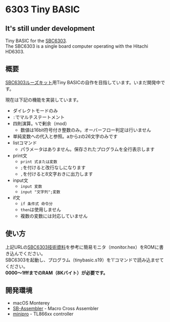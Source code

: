 # 6303 Tiny BASIC
## It's still under development
Tiny BASIC for the [SBC6303](https://vintagechips.wordpress.com/2018/04/26/sbc6303ルーズキット/).  
The SBC6303 is a single board computer operating with the Hitachi HD6303.

## 概要
[SBC6303ルーズキット](https://vintagechips.wordpress.com/2018/04/26/sbc6303ルーズキット/)用Tiny BASICの自作を目指しています。いまだ開発中です。

現在は下記の機能を実装しています。

- ダイレクトモードのみ
- `:`でマルチステートメント
- 四則演算。`%`で剰余（mod）
  - 数値は16bit符号付き整数のみ。オーバーフロー判定は行いません
- 単純変数への代入と参照。aからzの26文字のみです
- listコマンド
  - パラメータはありません。保存されたプログラムを全行表示します
- print文
  - `print 式または変数`
  - `;`を付けると改行なしになります
  - `,`を付けると8文字おきに出力します
- input文
  - `input 変数`
  - `input "文字列";変数`
- if文
  - `if 条件式 命令分`
  - `then`は使用しません
  - 複数の変数には対応していません

## 使い方
上記URLの[SBC6303技術資料](http://www.amy.hi-ho.ne.jp/officetetsu/storage/sbc6303_techdata.pdf)を参考に簡易モニタ（monitor.hex）をROMに書き込んでください。  
SBC6303を起動し、プログラム（tinybasic.s19）を'l'コマンドで読み込ませてください。  
**$0000〜$1fffまでのRAM（8Kバイト）が必要です。**

## 開発環境
- macOS Monterey
- [SB-Assembler](https://www.sbprojects.net/sbasm/) - Macro Cross Assembler
- [minipro](https://gitlab.com/DavidGriffith/minipro.git) - TL866xx controller
